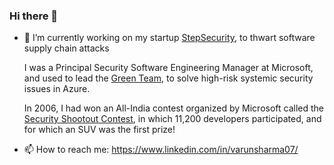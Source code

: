 ### Hi there 👋

- 🔭 I’m currently working on my startup [StepSecurity](https://www.stepsecurity.io), to thwart software supply chain attacks
    
     I was a Principal Security Software Engineering Manager at Microsoft, and used to lead the [Green Team](https://azure.microsoft.com/en-us/blog/the-green-team-solves-high-risk-systemic-security-issues-for-azure/), to solve high-risk systemic security issues in Azure.
     
     In 2006, I had won an All-India contest organized by Microsoft called the [Security Shootout Contest](https://www.ciol.com/microsoft-announces-winners-security-shootout-1/), in which 11,200 developers participated, and for which an SUV was the first prize! 
     
- 📫 How to reach me: https://www.linkedin.com/in/varunsharma07/


<!--
**varunsh-coder/varunsh-coder** is a ✨ _special_ ✨ repository because its `README.md` (this file) appears on your GitHub profile.

Here are some ideas to get you started:

- 🔭 I’m currently working on ...
- 🌱 I’m currently learning ...
- 👯 I’m looking to collaborate on ...
- 🤔 I’m looking for help with ...
- 💬 Ask me about ...
- 📫 How to reach me: ...
- 😄 Pronouns: ...
- ⚡ Fun fact: ...
-->
